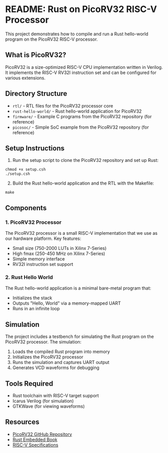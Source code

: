 # README: Rust on PicoRV32 RISC-V Processor

This project demonstrates how to compile and run a Rust hello-world program on the PicoRV32 RISC-V processor.

## What is PicoRV32?

PicoRV32 is a size-optimized RISC-V CPU implementation written in Verilog. It implements the RISC-V RV32I instruction set and can be configured for various extensions.

## Directory Structure

- `rtl/` - RTL files for the PicoRV32 processor core
- `rust-hello-world/` - Rust hello-world application for PicoRV32
- `firmware/` - Example C programs from the PicoRV32 repository (for reference)
- `picosoc/` - Simple SoC example from the PicoRV32 repository (for reference)

## Setup Instructions

1. Run the setup script to clone the PicoRV32 repository and set up Rust:

```
chmod +x setup.csh
./setup.csh
```

2. Build the Rust hello-world application and the RTL with the Makefile:

```
make
```

## Components

### 1. PicoRV32 Processor

The PicoRV32 processor is a small RISC-V implementation that we use as our hardware platform. Key features:

- Small size (750-2000 LUTs in Xilinx 7-Series)
- High fmax (250-450 MHz on Xilinx 7-Series)
- Simple memory interface
- RV32I instruction set support

### 2. Rust Hello World

The Rust hello-world application is a minimal bare-metal program that:

- Initializes the stack
- Outputs "Hello, World" via a memory-mapped UART
- Runs in an infinite loop

## Simulation

The project includes a testbench for simulating the Rust program on the PicoRV32 processor. The simulation:

1. Loads the compiled Rust program into memory
2. Initializes the PicoRV32 processor
3. Runs the simulation and captures UART output
4. Generates VCD waveforms for debugging

## Tools Required

- Rust toolchain with RISC-V target support
- Icarus Verilog (for simulation)
- GTKWave (for viewing waveforms)

## Resources

- [PicoRV32 GitHub Repository](https://github.com/YosysHQ/picorv32)
- [Rust Embedded Book](https://docs.rust-embedded.org/book/)
- [RISC-V Specifications](https://riscv.org/technical/specifications/)
